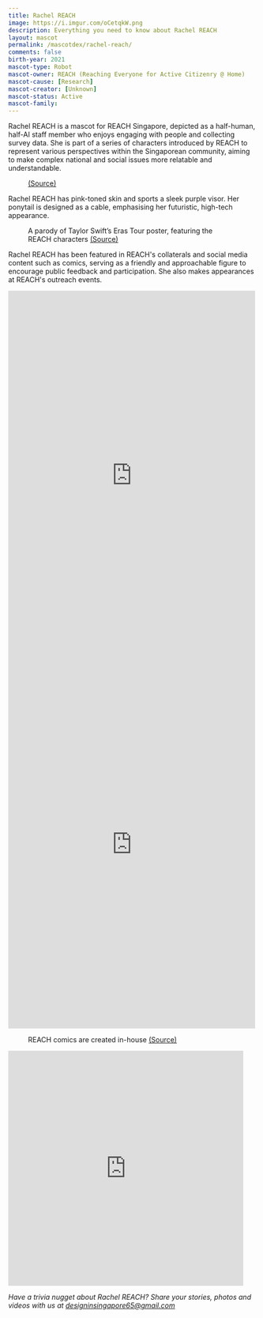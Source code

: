 ```yaml
---
title: Rachel REACH
image: https://i.imgur.com/oCetqkW.png
description: Everything you need to know about Rachel REACH
layout: mascot
permalink: /mascotdex/rachel-reach/
comments: false
birth-year: 2021
mascot-type: Robot
mascot-owner: REACH (Reaching Everyone for Active Citizenry @ Home)
mascot-cause: [Research]
mascot-creator: [Unknown]
mascot-status: Active
mascot-family:
---
```


Rachel REACH is a mascot for REACH Singapore, depicted as a half-human, half-AI staff member who enjoys engaging with people and collecting survey data. She is part of a series of characters introduced by REACH to represent various perspectives within the Singaporean community, aiming to make complex national and social issues more relatable and understandable.

<figure>
<img src="https://i.imgur.com/ynyEJ7k.jpg" alt="">
<figcaption><a href="https://www.facebook.com/REACHSingapore/posts/pfbid0MpwDd2zsxDSrci58K1dpR7eYpCKVyom7b81cJ4L1h5HF7tgy6RCqrSosFxue6dTSl" target="_blank">(Source)</a></figcaption>
</figure>

Rachel REACH has pink-toned skin and sports a sleek purple visor. Her ponytail is designed as a cable, emphasising her futuristic, high-tech appearance.

<figure>
<img src="https://i.imgur.com/C1A4Vv1.jpg" alt="">
<figcaption>A parody of Taylor Swift’s Eras Tour poster, featuring the REACH characters <a href="https://www.facebook.com/photo/?fbid=793956392765655&set=a.223512983143335" target="_blank">(Source)</a></figcaption>
</figure>

Rachel REACH has been featured in REACH's collaterals and social media content such as comics, serving as a friendly and approachable figure to encourage public feedback and participation. She also makes appearances at REACH's outreach events.

<div class="video-responsive">
<iframe src="https://www.facebook.com/plugins/post.php?href=https%3A%2F%2Fwww.facebook.com%2FREACHSingapore%2Fposts%2Fpfbid02A5pRSpkp1dFZXjmoWGw9mZQ6H6iX46pKnc1qA9VPfrdAfh4BG17Hkx4TqXtqLXm9l&show_text=true&width=500" width="500" height="747" style="border:none;overflow:hidden" scrolling="no" frameborder="0" allowfullscreen="true" allow="autoplay; clipboard-write; encrypted-media; picture-in-picture; web-share"></iframe>
</div>

<div class="video-responsive">
<iframe src="https://www.facebook.com/plugins/post.php?href=https%3A%2F%2Fwww.facebook.com%2FREACHSingapore%2Fposts%2Fpfbid02A5pRSpkp1dFZXjmoWGw9mZQ6H6iX46pKnc1qA9VPfrdAfh4BG17Hkx4TqXtqLXm9l&show_text=true&width=500" width="500" height="747" style="border:none;overflow:hidden" scrolling="no" frameborder="0" allowfullscreen="true" allow="autoplay; clipboard-write; encrypted-media; picture-in-picture; web-share"></iframe>
</div>

<figure>
<img src="https://i.imgur.com/I6nNksd.jpg" alt="">
<figcaption>REACH comics are created in-house <a href="https://www.facebook.com/photo/?fbid=282625257232107&set=pcb.282625297232103" target="_blank">(Source)</a></figcaption>
</figure>

<div class="video-responsive">
<iframe src="https://www.facebook.com/plugins/video.php?height=476&href=https%3A%2F%2Fwww.facebook.com%2FREACHSingapore%2Fvideos%2F629048711466294%2F&show_text=false&width=476&t=0" width="476" height="476" style="border:none;overflow:hidden" scrolling="no" frameborder="0" allowfullscreen="true" allow="autoplay; clipboard-write; encrypted-media; picture-in-picture; web-share" allowFullScreen="true"></iframe>
</div>

<i>Have a trivia nugget about Rachel REACH? Share your stories, photos and videos with us at designinsingapore65@gmail.com</i>

